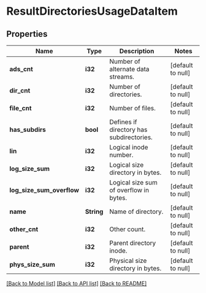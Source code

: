 # ResultDirectoriesUsageDataItem

## Properties
Name | Type | Description | Notes
------------ | ------------- | ------------- | -------------
**ads_cnt** | **i32** | Number of alternate data streams. | [default to null]
**dir_cnt** | **i32** | Number of directories. | [default to null]
**file_cnt** | **i32** | Number of files. | [default to null]
**has_subdirs** | **bool** | Defines if directory has subdirectories. | [default to null]
**lin** | **i32** | Logical inode number. | [default to null]
**log_size_sum** | **i32** | Logical size directory in bytes. | [default to null]
**log_size_sum_overflow** | **i32** | Logical size sum of overflow in bytes. | [default to null]
**name** | **String** | Name of directory. | [default to null]
**other_cnt** | **i32** | Other count. | [default to null]
**parent** | **i32** | Parent directory inode. | [default to null]
**phys_size_sum** | **i32** | Physical size directory in bytes. | [default to null]

[[Back to Model list]](../README.md#documentation-for-models) [[Back to API list]](../README.md#documentation-for-api-endpoints) [[Back to README]](../README.md)


